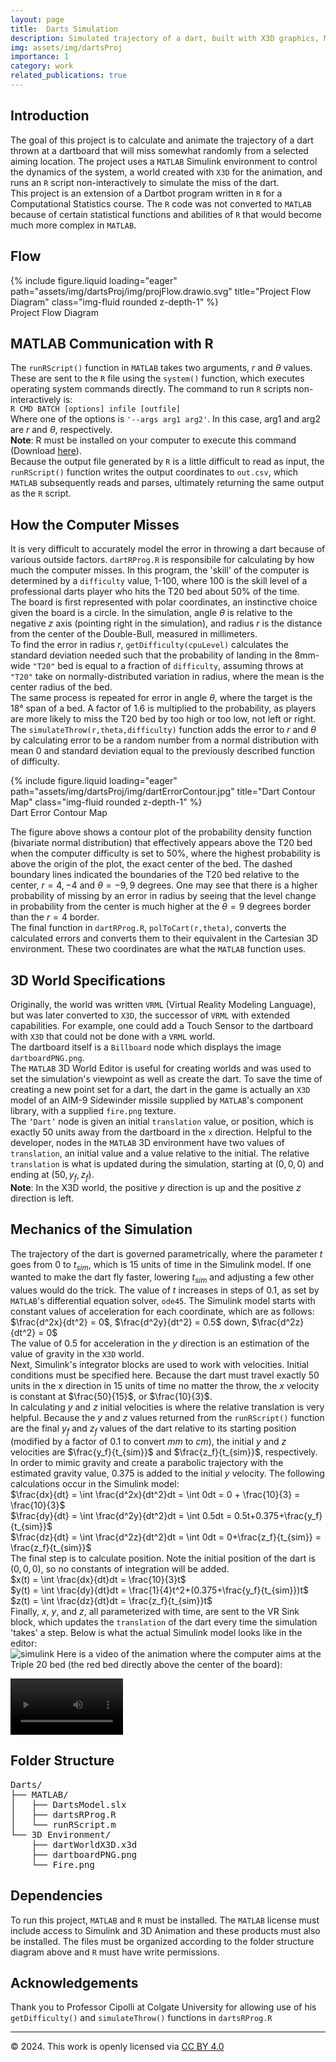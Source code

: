 ```yaml
---
layout: page
title:  Darts Simulation
description: Simulated trajectory of a dart, built with X3D graphics, MATLAB Simulink, & R. Created March 10, 2024.
img: assets/img/dartsProj
importance: 1
category: work
related_publications: true
---
```


<h2> Introduction </h2>

The goal of this project is to calculate and animate the trajectory of a dart thrown at a dartboard that will miss somewhat randomly from a selected aiming location. The project uses a $\texttt{MATLAB}$ Simulink environment to control the dynamics of the system, a world created with $\texttt{X3D}$ for the animation, and runs an $\texttt{R}$ script non-interactively to simulate the miss of the dart. \
This project is an extension of a Dartbot program written in $\texttt{R}$ for a Computational Statistics course. The $\texttt{R}$ code was not converted to $\texttt{MATLAB}$ because of certain statistical functions and abilities of $\texttt{R}$ that would become much more complex in $\texttt{MATLAB}$. 

<h2> Flow </h2>

<div class="row">
    <div class="col-sm mt-3 mt-md-0">
        {% include figure.liquid loading="eager" path="assets/img/dartsProj/img/projFlow.drawio.svg" title="Project Flow Diagram" class="img-fluid rounded z-depth-1" %}
    </div>
</div>
<div class="caption">
    Project Flow Diagram
</div>

<h2> MATLAB Communication with R </h2>

The $\texttt{runRScript()}$ function in $\texttt{MATLAB}$ takes two arguments, $r$ and $θ$ values. These are sent to the $\texttt{R}$ file using the $\texttt{system()}$ function, which executes operating system commands directly. The command to run $\texttt{R}$ scripts non-interactively is:\
    `R CMD BATCH [options] infile [outfile]`\
Where one of the options is `'--args arg1 arg2'`. In this case, arg1 and arg2 are $r$ and $θ$, respectively.\
**Note**: R must be installed on your computer to execute this command (Download [here](https://cran.r-project.org/mirrors.html)).\
Because the output file generated by $\texttt{R}$ is a little difficult to read as input, the $\texttt{runRScript()}$ function writes the output coordinates to $\texttt{out.csv}$, which $\texttt{MATLAB}$ subsequently reads and parses, ultimately returning the same output as the $\texttt{R}$ script.

<h2> How the Computer Misses </h2>

It is very difficult to accurately model the error in throwing a dart because of various outside factors. $\texttt{dartRProg.R}$ is responsibile for calculating by how much the computer misses. In this program, the 'skill' of the computer is determined by a $\texttt{difficulty}$ value, 1-100, where 100 is the skill level of a professional darts player who hits the T20 bed about 50\% of the time.\
The board is first represented with polar coordinates, an instinctive choice given the board is a circle. In the simulation, angle $θ$ is relative to the negative $z$ axis (pointing right in the simulation), and radius $r$ is the distance from the center of the Double-Bull, measured in millimeters.\
To find the error in radius $r$, $\texttt{getDifficulty(cpuLevel)}$ calculates the standard deviation needed such that the probability of landing in the 8mm-wide $\texttt{"T20"}$ bed is equal to a fraction of $\texttt{difficulty}$, assuming throws at $\texttt{"T20"}$ take on normally-distributed variation in radius, where the mean is the center radius of the bed.\
The same process is repeated for error in angle $θ$, where the target is the $18$° span of a bed. A factor of $1.6$ is multiplied to the probability, as players are more likely to miss the T20 bed by too high or too low, not left or right.\
The $\texttt{simulateThrow(r,theta,difficulty)}$ function adds the error to $r$ and $θ$ by calculating error to be a random number from a normal distribution with mean 0 and standard deviation equal to the previously described function of difficulty.

<div class="row">
    <div class="col-sm mt-3 mt-md-0">
        {% include figure.liquid loading="eager" path="assets/img/dartsProj/img/dartErrorContour.jpg" title="Dart Contour Map" class="img-fluid rounded z-depth-1" %}
    </div>
</div>
<div class="caption">
    Dart Error Contour Map
</div>

The figure above shows a contour plot of the probability density function (bivariate normal distribution) that effectively appears above the T20 bed when the computer difficulty is set to $50$%, where the highest probability is above the origin of the plot, the exact center of the bed. The dashed boundary lines indicated the boundaries of the T20 bed relative to the center,
$r=4,-4$ and $θ=-9,9$ degrees. One may see that there is a higher probability of missing by an error in radius by seeing that the level change in probability from the center is much higher at the $θ = 9$ degrees border than the $r = 4$ border.\
The final function in $\texttt{dartRProg.R}$, $\texttt{polToCart(r,theta)}$, converts the calculated errors and converts them to their equivalent in the Cartesian 3D environment. These two coordinates are what the $\texttt{MATLAB}$ function uses.

<h2> 3D World Specifications </h2>

Originally, the world was written $\texttt{VRML}$ (Virtual Reality Modeling Language), but was later converted to $\texttt{X3D}$, the successor of $\texttt{VRML}$ with extended capabilities. For example, one could add a Touch Sensor to the dartboard with $\texttt{X3D}$ that could not be done with a $\texttt{VRML}$ world. \
The dartboard itself is a $\texttt{Billboard}$ node which displays the image $\texttt{dartboardPNG.png}$. \
The $\texttt{MATLAB}$ 3D World Editor is useful for creating worlds and was used to set the simulation's viewpoint as well as create the dart. To save the time of creating a new point set for a dart, the dart in the game is actually an $\texttt{X3D}$ model of an AIM-9 Sidewinder missile supplied by $\texttt{MATLAB}$'s component library, with a supplied $\texttt{fire.png}$ texture.\
The $\texttt{`Dart'}$ node is given an initial $\texttt{translation}$ value, or position, which is exactly $50$ units away from the dartboard in the $\texttt{x}$ direction. Helpful to the developer, nodes in the $\texttt{MATLAB}$ 3D environment have two values of $\texttt{translation}$, an initial value and a value relative to the initial. The relative $\texttt{translation}$ is what is updated during the simulation, starting at $(0,0,0)$ and ending at $(50,y_f,z_f)$.\
**Note**: In the X3D world, the positive $y$ direction is up and the positive $z$ direction is left.


<h2> Mechanics of the Simulation </h2>

The trajectory of the dart is governed parametrically, where the parameter $t$ goes from $0$ to $t_{sim}$, which is $15$ units of time in the Simulink model. If one wanted to make the dart fly faster, lowering $t_{sim}$ and adjusting a few other values would do the trick. The value of $t$ increases in steps of $0.1$, as set by $\texttt{MATLAB}$'s differential equation solver, $\texttt{ode45}$. The Simulink model starts with constant values of acceleration for each coordinate, which are as follows:\
$\frac{d^2x}{dt^2} = 0$, $\frac{d^2y}{dt^2} = 0.5$ down, $\frac{d^2z}{dt^2} = 0$\
The value of $0.5$ for acceleration in the $y$ direction is an estimation of the value of gravity in the $\texttt{X3D}$ world.\
Next, Simulink's integrator blocks are used to work with velocities. Initial conditions must be specified here. Because the dart must travel exactly $50$ units in the x direction in $15$ units of time no matter the throw, the $x$ velocity is constant at $\frac{50}{15}$, or $\frac{10}{3}$.\
In calculating $y$ and $z$ initial velocities is where the relative translation is very helpful. Because the $y$ and $z$ values returned from the $\texttt{runRScript()}$ function are the final $y_f$ and $z_f$ values of the dart relative to its starting position (modified by a factor of $0.1$ to convert $mm$ to $cm$), the initial $y$ and $z$ velocities are $\frac{y_f}{t_{sim}}$ and $\frac{z_f}{t_{sim}}$, respectively.\
In order to mimic gravity and create a parabolic trajectory with the estimated gravity value, $0.375$ is added to the initial $y$ velocity. The following calculations occur in the Simulink model:\
$\frac{dx}{dt} = \int \frac{d^2x}{dt^2}dt = \int 0dt = 0 + \frac{10}{3} = \frac{10}{3}$\
$\frac{dy}{dt} = \int \frac{d^2y}{dt^2}dt = \int 0.5dt = 0.5t+0.375+\frac{y_f}{t_{sim}}$\
$\frac{dz}{dt} = \int \frac{d^2z}{dt^2}dt = \int 0dt = 0+\frac{z_f}{t_{sim}} = \frac{z_f}{t_{sim}}$\
The final step is to calculate position. Note the initial position of the dart is $(0,0,0)$, so no constants of integration will be added.\
$x(t) = \int \frac{dx}{dt}dt = \frac{10}{3}t$\
$y(t) = \int \frac{dy}{dt}dt = \frac{1}{4}t^2+(0.375+\frac{y_f}{t_{sim}})t$\
$z(t) = \int \frac{dz}{dt}dt = \frac{z_f}{t_{sim}}t$\
Finally, $x$, $y$, and $z$, all parameterized with time, are sent to the VR Sink block, which updates the $\texttt{translation}$ of the dart every time the simulation 'takes' a step. Below is what the actual Simulink model looks like in the editor:\
![simulink](https://github.com/ojaroker/Darts/assets/105570791/ba7398f7-021e-4138-9531-14135bc1b098)
Here is a video of the animation where the computer aims at the Triple 20 bed (the red bed directly above the center of the board):

<video src='https://github.com/ojaroker/Darts/assets/105570791/54e6b676-b363-45a4-b488-4b63c194a37f' width=180></video>

<h2> Folder Structure </h2>

<pre>
Darts/
├── MATLAB/
│   ├── DartsModel.slx
│   ├── dartsRProg.R
│   └── runRScript.m
└── 3D Environment/
    ├── dartWorldX3D.x3d
    ├── dartboardPNG.png
    └── Fire.png
</pre>

<h2> Dependencies </h2>

To run this project, $\texttt{MATLAB}$ and $\texttt{R}$ must be installed. The $\texttt{MATLAB}$ license must include access to Simulink and 3D Animation and these products must also be installed. The files must be organized according to the folder structure diagram above and $\texttt{R}$ must have write permissions.


<h2> Acknowledgements </h2>

Thank you to Professor Cipolli at Colgate University for allowing use of his $\texttt{getDifficulty()}$ and $\texttt{simulateThrow()}$ functions in $\texttt{dartsRProg.R}$

---

&copy; 2024. This work is openly licensed via [CC BY 4.0](https://creativecommons.org/licenses/by/4.0/)